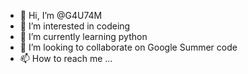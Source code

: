 - 👋 Hi, I’m @G4U74M
- 👀 I’m interested in codeing
- 🌱 I’m currently learning python
- 💞️ I’m looking to collaborate on Google Summer code
- 📫 How to reach me ...

<!---
G4U74M/G4U74M is a ✨ special ✨ repository because its `README.md` (this file) appears on your GitHub profile.
You can click the Preview link to take a look at your changes.
--->
